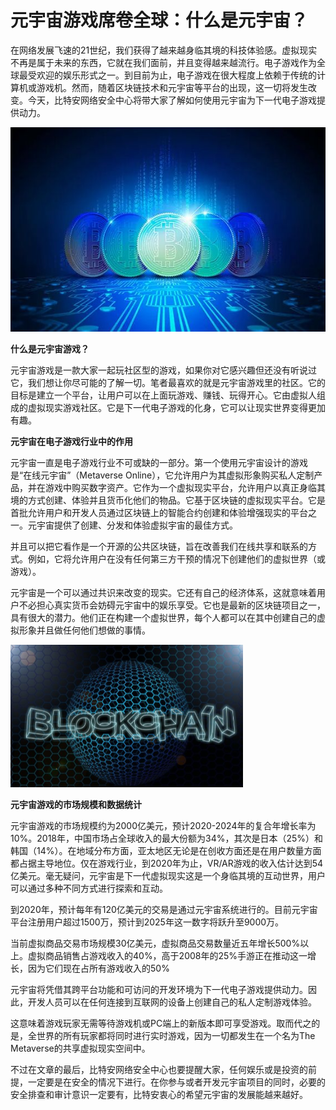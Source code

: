 # 元宇宙游戏席卷全球：什么是元宇宙？



在网络发展飞速的21世纪，我们获得了越来越身临其境的科技体验感。虚拟现实不再是属于未来的东西，它就在我们面前，并且变得越来越流行。电子游戏作为全球最受欢迎的娱乐形式之一。到目前为止，电子游戏在很大程度上依赖于传统的计算机或游戏机。然而，随着区块链技术和元宇宙等平台的出现，这一切将发生改变。今天，比特安网络安全中心将带大家了解如何使用元宇宙为下一代电子游戏提供动力。

![youxi.img](qq.jpg)



**什么是元宇宙游戏？**

元宇宙游戏是一款大家一起玩社区型的游戏，如果你对它感兴趣但还没有听说过它，我们想让你尽可能的了解一切。笔者最喜欢的就是元宇宙游戏里的社区。它的目标是建立一个平台，让用户可以在上面玩游戏、赚钱、玩得开心。它由虚拟人组成的虚拟现实游戏社区。它是下一代电子游戏的化身，它可以让现实世界变得更加有趣。

**元宇宙在电子游戏行业中的作用**

元宇宙一直是电子游戏行业不可或缺的一部分。第一个使用元宇宙设计的游戏是“在线元宇宙”（Metaverse Online），它允许用户为其虚拟形象购买私人定制产品，并在游戏中购买数字资产。它作为一个虚拟现实平台，允许用户以真正身临其境的方式创建、体验并且货币化他们的物品。它基于区块链的虚拟现实平台。它是首批允许用户和开发人员通过区块链上的智能合约创建和体验增强现实的平台之一。元宇宙提供了创建、分发和体验虚拟宇宙的最佳方式。

并且可以把它看作是一个开源的公共区块链，旨在改善我们在线共享和联系的方式。例如，它将允许用户在没有任何第三方干预的情况下创建他们的虚拟世界（或游戏）。

元宇宙是一个可以通过共识来改变的现实。它还有自己的经济体系，这就意味着用户不必担心真实货币会妨碍元宇宙中的娱乐享受。它也是最新的区块链项目之一，具有很大的潜力。他们正在构建一个虚拟世界，每个人都可以在其中创建自己的虚拟形象并且做任何他们想做的事情。

![元宇宙游戏.img](xj.png)

 

**元宇宙游戏的市场规模和数据统计**

元宇宙游戏的市场规模约为2000亿美元，预计2020-2024年的复合年增长率为10%。2018年，中国市场占全球收入的最大份额为34%，其次是日本（25%）和韩国（14%）。在地域分布方面，亚太地区无论是在创收方面还是在用户数量方面都占据主导地位。仅在游戏行业，到2020年为止，VR/AR游戏的收入估计达到54亿美元。毫无疑问，元宇宙是下一代虚拟现实这是一个身临其境的互动世界，用户可以通过多种不同方式进行探索和互动。

到2020年，预计每年有120亿美元的交易是通过元宇宙系统进行的。目前元宇宙平台注册用户超过1500万，预计到2025年这一数字将跃升至9000万。

当前虚拟商品交易市场规模30亿美元，虚拟商品交易数量近五年增长500%以上。虚拟商品销售占游戏收入的40%，高于2008年的25%手游正在推动这一增长，因为它们现在占所有游戏收入的50%

元宇宙将凭借其跨平台功能和可访问的开发环境为下一代电子游戏提供动力。因此，开发人员可以在任何连接到互联网的设备上创建自己的私人定制游戏体验。

这意味着游戏玩家无需等待游戏机或PC端上的新版本即可享受游戏。取而代之的是，全世界的所有玩家都将同时进行实时游戏，因为一切都发生在一个名为The Metaverse的共享虚拟现实空间中。

不过在文章的最后，比特安网络安全中心也要提醒大家，任何娱乐或是投资的前提，一定要是在安全的情况下进行。在你参与或者开发元宇宙项目的同时，必要的安全排查和审计意识一定要有，比特安衷心的希望元宇宙的发展能越来越好。

